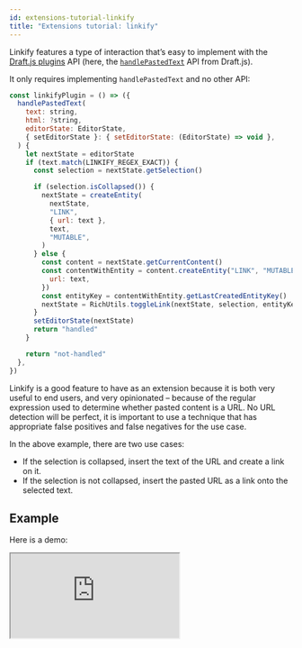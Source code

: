 ```yaml
---
id: extensions-tutorial-linkify
title: "Extensions tutorial: linkify"
---
```


Linkify features a type of interaction that’s easy to implement with the [Draft.js plugins](https://www.draft-js-plugins.com/) API (here, the [`handlePastedText`](https://draftjs.org/docs/api-reference-editor#handlepastedtext) API from Draft.js).

It only requires implementing `handlePastedText` and no other API:

```jsx
const linkifyPlugin = () => ({
  handlePastedText(
    text: string,
    html: ?string,
    editorState: EditorState,
    { setEditorState }: { setEditorState: (EditorState) => void },
  ) {
    let nextState = editorState
    if (text.match(LINKIFY_REGEX_EXACT)) {
      const selection = nextState.getSelection()

      if (selection.isCollapsed()) {
        nextState = createEntity(
          nextState,
          "LINK",
          { url: text },
          text,
          "MUTABLE",
        )
      } else {
        const content = nextState.getCurrentContent()
        const contentWithEntity = content.createEntity("LINK", "MUTABLE", {
          url: text,
        })
        const entityKey = contentWithEntity.getLastCreatedEntityKey()
        nextState = RichUtils.toggleLink(nextState, selection, entityKey)
      }
      setEditorState(nextState)
      return "handled"
    }

    return "not-handled"
  },
})
```

Linkify is a good feature to have as an extension because it is both very useful to end users, and very opinionated – because of the regular expression used to determine whether pasted content is a URL. No URL detection will be perfect, it is important to use a technique that has appropriate false positives and false negatives for the use case.

In the above example, there are two use cases:

- If the selection is collapsed, insert the text of the URL and create a link on it.
- If the selection is not collapsed, insert the pasted URL as a link onto the selected text.

## Example

Here is a demo:

<iframe src="https://demo.draftail.org/storybook/iframe.html?id=plugins--linkify" class="iframe iframe--docs-200"></iframe>
